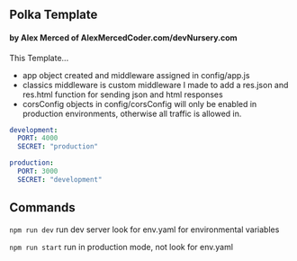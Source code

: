 ## Polka Template

#### by Alex Merced of AlexMercedCoder.com/devNursery.com

This Template...

- app object created and middleware assigned in config/app.js
- classics middleware is custom middleware I made to add a res.json and res.html function for sending json and html responses
- corsConfig objects in config/corsConfig will only be enabled in production environments, otherwise all traffic is allowed in.

```yaml
development:
  PORT: 4000
  SECRET: "production"

production:
  PORT: 3000
  SECRET: "development"
```

## Commands

`npm run dev` run dev server look for env.yaml for environmental variables

`npm run start` run in production mode, not look for env.yaml
